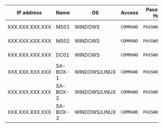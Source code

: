 | IP address      | Name     | OS            | Access    | Password / Hash | Flags            | Status        |
| --------------- | -------- | ------------- | --------- | --------------- | ---------------- | ------------- |
| XXX.XXX.XXX.XXX | MS01     | WINDOWS       | `COMMAND` | `PASSWORD/HASH` | NONE/LOCAL/PROOF | NOT-PWND/PWND |
| XXX.XXX.XXX.XXX | MS02     | WINDOWS       | `COMMAND` | `PASSWORD/HASH` | NONE/LOCAL/PROOF | NOT-PWND/PWND |
| XXX.XXX.XXX.XXX | DC01     | WINDOWS       | `COMMAND` | `PASSWORD/HASH` | NONE/LOCAL/PROOF | NOT-PWND/PWND |
| XXX.XXX.XXX.XXX | SA-BOX-1 | WINDOWS/LINUX | `COMMAND` | `PASSWORD/HASH` | NONE/LOCAL/PROOF | NOT-PWND/PWND |
| XXX.XXX.XXX.XXX | SA-BOX-2 | WINDOWS/LINUX | `COMMAND` | `PASSWORD/HASH` | NONE/LOCAL/PROOF | NOT-PWND/PWND |
| XXX.XXX.XXX.XXX | SA-BOX-3 | WINDOWS/LINUX | `COMMAND` | `PASSWORD/HASH` | NONE/LOCAL/PROOF | NOT-PWND/PWND |

